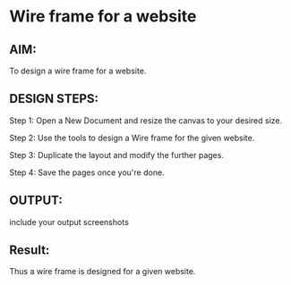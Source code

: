 # Wire frame for a website

## AIM:
To design a wire frame for a website.

## DESIGN STEPS:

Step 1:
Open a New Document and resize the canvas to your desired size.

Step 2:
Use the tools to design a Wire frame for the given website.

Step 3:
Duplicate the layout and modify the further pages.

Step 4:
Save the pages once you're done.

## OUTPUT:
include your output screenshots 


## Result:
Thus a wire frame is designed for a given website.
